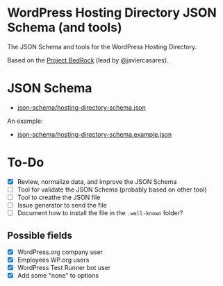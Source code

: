 # WordPress Hosting Directory JSON Schema (and tools)

The JSON Schema and tools for the WordPress Hosting Directory.

Based on the [Project BedRock](https://docs.google.com/document/d/1FhjFjY9I6gn6uqz4oBsHvYzxnrUg0RfAYuRhlLjdWec/) (lead by @javiercasares).

# JSON Schema

-  [json-schema/hosting-directory-schema.json](json-schema/hosting-directory-schema.json)

An example:

- [json-schema/hosting-directory-schema.example.json](json-schema/hosting-directory-schema.example.json)

# To-Do

- [x] Review, normalize data, and improve the JSON Schema
- [ ] Tool for validate the JSON Schema (probably based on other tool)
- [ ] Tool to creathe the JSON file
- [ ] Issue generator to send the file
- [ ] Document how to install the file in the `.well-known` folder?

## Possible fields

- [x] WordPress.org company user
- [x] Employees WP.org users
- [x] WordPress Test Runner bot user
- [x] Add some "none" to options
